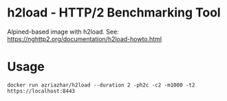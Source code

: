 # h2load - HTTP/2 Benchmarking Tool
Alpined-based image with h2load. See: https://nghttp2.org/documentation/h2load-howto.html

# Usage
`docker run azriazhar/h2load --duration 2 -ph2c -c2 -m1000 -t2 https://localhost:8443`